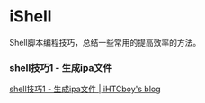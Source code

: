 # iShell
Shell脚本编程技巧，总结一些常用的提高效率的方法。


### shell技巧1 - 生成ipa文件
[shell技巧1 - 生成ipa文件 | iHTCboy's blog](https://ihtcboy.com/2018/08/31/2018-08-31_shell技巧1_生成ipa文件/)

